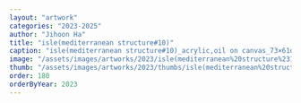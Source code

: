 ```yaml
---
layout: "artwork"
categories: "2023-2025"
author: "Jihoon Ha"
title: "isle(mediterranean structure#10)"
caption: "isle(mediterranean structure#10)_acrylic,oil on canvas_73×61㎝_2023"
image: "/assets/images/artworks/2023/isle(mediterranean%20structure%2310)%20acrylic%2Coil%20on%20canvas%2073x61cm%202023.jpg"
thumb: "/assets/images/artworks/2023/thumbs/isle(mediterranean%20structure%2310)%20acrylic%2Coil%20on%20canvas%2073x61cm%202023.jpg"
order: 180
orderByYear: 2023
---
```

